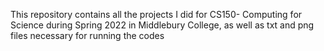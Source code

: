 This repository contains all the projects I did for CS150- Computing for Science during Spring 2022 in Middlebury College, as well as txt and png files necessary for running the codes
